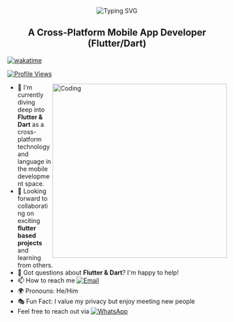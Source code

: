 <p align="center">
  <img src="https://readme-typing-svg.demolab.com?font=Fira+Code&size=30&pause=1000&color=000000&center=true&vCenter=true&width=435&lines=Hi%2C+I'm+Shakirullah" alt="Typing SVG">
</p>


<h2 align="center">A Cross-Platform Mobile App Developer (Flutter/Dart)</h2>

[![wakatime](https://wakatime.com/badge/user/7c8a1952-5bba-4c44-8573-687d1fd48864.svg)](https://wakatime.com/@7c8a1952-5bba-4c44-8573-687d1fd48864)

[![Profile Views](https://komarev.com/ghpvc/?username=Shakirullah25&color=blue)](https://github.com/Shakirullah25)

<img align="right" alt="Coding" width="400" src="https://media.giphy.com/media/qgQUggAC3Pfv687qPC/giphy.gif">

- 🚀 I'm currently diving deep into **Flutter & Dart** as a cross-platform technology and language in the mobile development space.
- 🤝 Looking forward to collaborating on exciting **flutter based projects** and learning from others.
- 💬 Got questions about **Flutter &  Dart**? I'm happy to help!
- 📫 How to reach me [![Email](https://img.shields.io/badge/Email-D14836?style=flat&logo=gmail&logoColor=white)](mailto:omotososakiru25@gmail.com)
- 🌍 Pronouns: He/Him
- 🎭 Fun Fact: I value my privacy but enjoy meeting new people
- Feel free to reach out via [![WhatsApp](https://img.shields.io/badge/WhatsApp-25D366?style=flat&logo=whatsapp&logoColor=white)](https://wa.link/c1mgvm)
